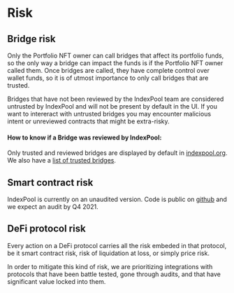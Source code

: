 # Risk

## Bridge risk

Only the Portfolio NFT owner can call bridges that affect its portfolio funds, so the only way a bridge can impact the funds is if the Portfolio NFT owner called them. Once bridges are called, they have complete control over wallet funds, so it is of utmost importance to only call bridges that are trusted.

Bridges that have not been reviewed by the IndexPool team are considered untrusted by IndexPool and will not be present by default in the UI. If you want to intereract with untrusted bridges you may encounter malicious intent or unreviewed contracts that might be extra-risky.

#### How to know if a Bridge was reviewed by IndexPool:

Only trusted and reviewed bridges are displayed by default in [indexpool.org](http://indexpool.org/). We also have a [list of trusted bridges](https://docs.indexpool.org/developer/contracts/bridges/trusted-bridges).

## Smart contract risk

IndexPool is currently on an unaudited version. Code is public on [github](https://github.com/indexpool/indexpool-contracts) and we expect an audit by Q4 2021.

## DeFi protocol risk

Every action on a DeFi protocol carries all the risk embeded in that protocol, be it smart contract risk, risk of liquidation at loss, or simply price risk.

In order to mitigate this kind of risk, we are prioritizing integrations with protocols that have been battle tested, gone through audits, and that have significant value locked into them.

